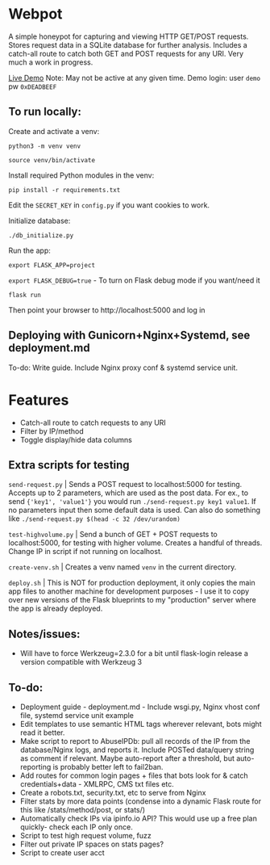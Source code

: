# Webpot
A simple honeypot for capturing and viewing HTTP GET/POST requests. Stores request data in a SQLite database for further analysis. 
Includes a catch-all route to catch both GET and POST requests for any URI. 
Very much a work in progress. 

[Live Demo](http://lab.mepley.com/) Note: May not be active at any given time. Demo login: user `demo` pw `0xDEADBEEF`

## To run locally:

Create and activate a venv:

`python3 -m venv venv`

`source venv/bin/activate`

Install required Python modules in the venv:

`pip install -r requirements.txt`

Edit the `SECRET_KEY` in `config.py` if you want cookies to work. 

Initialize database:

`./db_initialize.py`

Run the app:

`export FLASK_APP=project`

`export FLASK_DEBUG=true` - To turn on Flask debug mode if you want/need it

`flask run`

Then point your browser to http://localhost:5000 and log in

## Deploying with Gunicorn+Nginx+Systemd, see deployment.md 
To-do: Write guide. Include Nginx proxy conf & systemd service unit. 

# Features
- Catch-all route to catch requests to any URI
- Filter by IP/method
- Toggle display/hide data columns

## Extra scripts for testing
`send-request.py` | Sends a POST request to localhost:5000 for testing. Accepts up to 2 parameters, which are used as the post data. For ex., to send `{'key1', 'value1'}` you would run `./send-request.py key1 value1`. If no parameters input then some default data is used. Can also do something like `./send-request.py $(head -c 32 /dev/urandom)`

`test-highvolume.py` | Send a bunch of GET + POST requests to localhost:5000, for testing with higher volume. Creates a handful of threads. Change IP in script if not running on localhost. 

`create-venv.sh` | Creates a venv named `venv` in the current directory.

`deploy.sh` | This is NOT for production deployment, it only copies the main app files to another machine for development purposes - I use it to copy over new versions of the Flask blueprints to my "production" server where the app is already deployed. 

## Notes/issues:
- Will have to force Werkzeug=2.3.0 for a bit until flask-login release a version compatible with Werkzeug 3

## To-do:
- Deployment guide - deployment.md - Include wsgi.py, Nginx vhost conf file, systemd service unit example
- Edit templates to use semantic HTML tags wherever relevant, bots might read it better.
- Make script to report to AbuseIPDb: pull all records of the IP from the database/Nginx logs, and reports it. Include POSTed data/query string as comment if relevant. Maybe auto-report after a threshold, but auto-reporting is probably better left to fail2ban. 
- Add routes for common login pages + files that bots look for & catch credentials+data - XMLRPC, CMS txt files etc.
- Create a robots.txt, security.txt, etc to serve from Nginx
- Filter stats by more data points (condense into a dynamic Flask route for this like /stats/method/post, or stats/<variable>)
- Automatically check IPs via ipinfo.io API? This would use up a free plan quickly- check each IP only once. 
- Script to test high request volume, fuzz
- Filter out private IP spaces on stats pages?
- Script to create user acct
